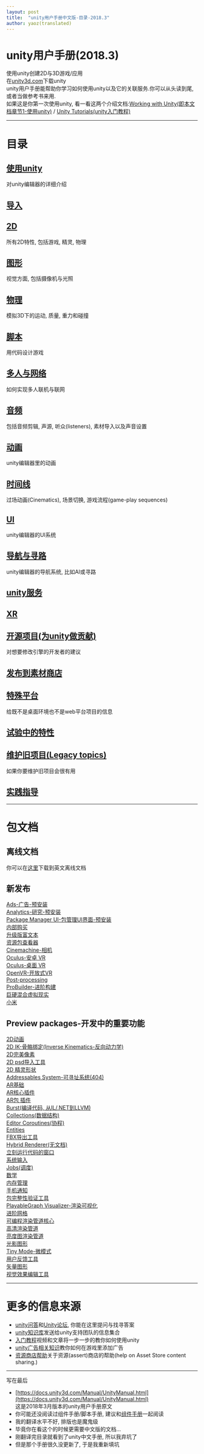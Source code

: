 ```yaml
---  
layout: post  
title:  "unity用户手册中文版-目录-2018.3"  
author: yaoz(translated)  
---  
```


# unity用户手册(2018.3)

使用unity创建2D与3D游戏/应用  
在[unity3d.com](https://unity3d.com/unity)下载unity  
unity用户手册能帮助你学习如何使用unity以及它的关联服务.你可以从头读到尾, 或者当做参考书来用.  
如果这是你第一次使用unity, 看一看这两个介绍文档:[Working with Unity](https://docs.unity3d.com/Manual/UnityOverview.html)[(即本文档章节1-使用unity)](./unity-manual/Working_in_Unity.md) / [Unity Tutorials(unity入门教程)](https://unity3d.com/learn/tutorials)  

***

# 目录

## [使用unity](./unity-manual/Working_in_Unity.md)

对unity编辑器的详细介绍  

## [导入](./unity-manual/Importing.md)

## [2D](./unity-manual/2D.md)

所有2D特性, 包括游戏, 精灵, 物理  

## [图形](./unity-manual/Graphics.md)

视觉方面, 包括摄像机与光照  

## [物理](./unity-manual/Physics.md)

模拟3D下的运动, 质量, 重力和碰撞  

## [脚本](./unity-manual/Scripting.md)

用代码设计游戏

## [多人与网络](./unity-manual/Multiplayer_and_NetWorking.md)

如何实现多人联机与联网  

## [音频](./unity-manual/Audio.md)

包括音频剪辑, 声源, 听众(listeners), 素材导入以及声音设置  

## [动画](./unity-manual/Animation.md)

unity编辑器里的动画  

## [时间线](./unity-manual/Timeline.md)

过场动画(Cinematics), 场景切换, 游戏流程(game-play sequences)  

## [UI](./unity-manual/UI.md)

unity编辑器的UI系统  

## [导航与寻路](./unity-manual/Navigation_and_Pathfinding.md)

unity编辑器的导航系统, 比如AI或寻路  

## [unity服务](./unity-manual/Unity_Services.md)

## [XR](./unity-manual/XR.md)

## [开源项目(为unity做贡献)](./unity-manual/Open-source_repositories.md)

对想要修改引擎的开发者的建议  

## [发布到素材商店](./unity-manual/Assert_Store_Publishing.md)

## [特殊平台](./unity-manual/Platform-specfic.md)

给既不是桌面环境也不是web平台项目的信息  

## [试验中的特性](./unity-manual/Experimental.md)

## [维护旧项目(Legacy topics)](./unity-manual/Legacy_Topics.md)

如果你要维护旧项目会很有用  

## [实践指导](./unity-manual/Best_pratice_guides.md)

***

# 包文档

## 离线文档

你可以在[这里](https://docs.unity3d.com/uploads/UnityDocumentation.zip)下载到英文离线文档  

## 新发布

[Ads-广告-预安装](https://docs.unity3d.com/Packages/com.unity.ads@latest/index.html)  
[Analytics-研究-预安装](https://docs.unity3d.com/Packages/com.unity.analytics@latest/index.html)  
[Package Manager UI-包管理UI界面-预安装](https://docs.unity3d.com/Packages/com.unity.package-manager-ui@latest/index.html)  
[内部购买](https://docs.unity3d.com/Packages/com.unity.purchasing@latest/index.html)  
[升级版富文本](https://docs.unity3d.com/Packages/com.unity.textmeshpro@latest/index.html)  
[资源包查看器](https://docs.unity3d.com/Packages/com.unity.assetbundlebrowser@latest/index.html)  
[Cinemachine-相机](https://docs.unity3d.com/Packages/com.unity.cinemachine@latest/index.html)  
[Oculus-安卓 VR](https://docs.unity3d.com/Packages/com.unity.xr.oculus.android@latest/index.html)  
[Oculus-桌面 VR](https://docs.unity3d.com/Packages/com.unity.xr.oculus.standalone@latest/index.html)  
[OpenVR-开放式VR](https://docs.unity3d.com/Packages/com.unity.xr.openvr.standalone@latest/index.html)  
[Post-processing](https://docs.unity3d.com/Packages/com.unity.postprocessing@latest/index.html)  
[ProBuilder-进阶构建](https://docs.unity3d.com/Packages/com.unity.probuilder@latest/index.html)  
[巨硬混合虚拟现实](https://docs.unity3d.com/Packages/com.unity.xr.windowsmr.metro@latest/index.html)  
[小米](https://docs.unity3d.com/Packages/com.unity.xiaomi@latest/index.html)  

## Preview packages-开发中的重要功能

[2D动画](https://docs.unity3d.com/Packages/com.unity.2d.animation@latest/index.html?preview=1)  
[2D IK-骨骼绑定(Inverse Kinematics-反向动力学)](https://docs.unity3d.com/Packages/com.unity.2d.ik@latest/index.html?preview=1)  
[2D完美像素](https://docs.unity3d.com/Packages/com.unity.2d.pixel-perfect@latest/index.html?preview=1)  
[2D psd导入工具](https://docs.unity3d.com/Packages/com.unity.2d.psdimporter@latest/index.html?preview=1)  
[2D 精灵形状](https://docs.unity3d.com/Packages/com.unity.2d.spriteshape@latest/index.html?preview=1)  
[Addressables System-可寻址系统(404)](https://docs.unity3d.com/Packages/com.unity.addressables@latest/index.html?preview=1)  
[AR基础](https://docs.unity3d.com/Packages/com.unity.addressables@latest/index.html?preview=1)  
[AR核心插件](https://docs.unity3d.com/Packages/com.unity.xr.arcore@latest/index.html?preview=1)  
[AR包 插件](https://docs.unity3d.com/Packages/com.unity.xr.arkit@latest/index.html?preview=1)  
[Burst(编译代码, 从IL/.NET到LLVM)](https://docs.unity3d.com/Packages/com.unity.burst@latest/index.html?preview=1)  
[Collections(数据结构)](https://docs.unity3d.com/Packages/com.unity.collections@latest/index.html?preview=1)  
[Editor Coroutines(协程)](https://docs.unity3d.com/Packages/com.unity.editorcoroutines@latest/index.html?preview=1)  
[Entities](https://docs.unity3d.com/Packages/com.unity.entities@latest/index.html?preview=1)  
[FBX导出工具](https://docs.unity3d.com/Packages/com.unity.formats.fbx@latest/index.html?preview=1)  
[Hybrid Renderer(无文档)](https://docs.unity3d.com/Packages/com.unity.rendering.hybrid@latest/index.html?preview=1)  
[立刻运行代码的窗口](https://docs.unity3d.com/Packages/com.unity.immediate-window@latest/index.html?preview=1)  
[系统输入](https://docs.unity3d.com/Packages/com.unity.inputsystem@latest/index.html?preview=1)  
[Jobs(调度)](https://docs.unity3d.com/Packages/com.unity.jobs@latest/index.html?preview=1)  
[数学](https://docs.unity3d.com/Packages/com.unity.mathematics@latest/index.html?preview=1)  
[内存管理](https://docs.unity3d.com/Packages/com.unity.memoryprofiler@latest/index.html?preview=1)  
[手机通知](https://docs.unity3d.com/Packages/com.unity.mobile.notifications@latest/index.html?preview=1)  
[包完整性验证工具](https://docs.unity3d.com/Packages/com.unity.package-validation-suite@latest/index.html?preview=1)  
[PlayableGraph Visualizer-渲染可视化](https://docs.unity3d.com/Packages/com.unity.playablegraph-visualizer@latest/index.html?preview=1)  
[进阶网格](https://docs.unity3d.com/Packages/com.unity.progrids@latest/index.html?preview=1)  
[可编程渲染管道核心](https://docs.unity3d.com/Packages/com.unity.render-pipelines.core@latest/index.html?preview=1)  
[高清渲染管道](https://docs.unity3d.com/Packages/com.unity.render-pipelines.high-definition@latest/index.html?preview=1)  
[亮度图渲染管道](https://docs.unity3d.com/Packages/com.unity.render-pipelines.lightweight@latest/index.html?preview=1)  
[光影图形](https://docs.unity3d.com/Packages/com.unity.shadergraph@latest/index.html?preview=1)  
[Tiny Mode-微模式](https://docs.unity3d.com/Packages/com.unity.tiny@latest/index.html?preview=1)  
[用户反馈工具](https://docs.unity3d.com/Packages/com.unity.cloud.userreporting@latest/index.html?preview=1)  
[矢量图形](https://docs.unity3d.com/Packages/com.unity.vectorgraphics@latest/index.html?preview=1)  
[视觉效果编辑工具](https://docs.unity3d.com/Packages/com.unity.visualeffectgraph@latest/index.html?preview=1)  

***

# 更多的信息来源
- [unity问答](https://answers.unity3d.com/?_ga=2.27011261.1265249052.1555124184-1683847273.1544506639)和[Unity论坛](https://forum.unity3d.com/?_ga=2.27011261.1265249052.1555124184-1683847273.1544506639), 你能在这里提问与找寻答案
- [unity知识库](https://support.unity3d.com/?_ga=2.267078158.1265249052.1555124184-1683847273.1544506639)发送给unity支持团队的信息集合
- [入门教程](https://unity3d.com/learn/tutorials?_ga=2.22570171.1265249052.1555124184-1683847273.1544506639)视频和文章将一步一步的教你如何使用unity
- [unity广告相关知识](https://unityads.unity3d.com/help/index?_ga=2.260213261.1265249052.1555124184-1683847273.1544506639)教你如何在游戏里添加广告
- [资源商店帮助](https://unity3d.com/asset-store/help?_ga=2.202991121.1265249052.1555124184-1683847273.1544506639)关于资源(assert)商店的帮助(help on Asset Store content sharing.)

***

写在最后

- [https://docs.unity3d.com/Manual/UnityManual.html](https://docs.unity3d.com/Manual/UnityManual.html)  
  这是2018年3月版本的unity用户手册原文  
- 你可能还没阅读过组件手册/脚本手册, 建议和[组件手册](http://www.ceeger.com/Components/index.html)一起阅读  
- 我的翻译水平不好, 排版也是魔鬼级  
- 毕竟你在看这个的时候更需要中文版的文档...  
- 刚翻译完目录就看到了unity中文手册, 所以我弃坑了  
- 但是那个手册很久没更新了, 于是我重新填坑  
